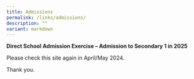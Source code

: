 ```yaml
---
title: Admissions
permalink: /links/admissions/
description: ""
variant: markdown
---
```

**Direct School Admission Exercise – Admission to Secondary 1 in 2025**   

Please check this site again in April/May 2024.

Thank you.